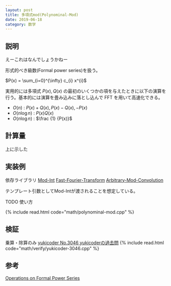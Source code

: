 ```yaml
---
layout: post
title: 多項式mod(Polynominal-Mod)
date: 2019-06-18
category: 数学
---
```


## 説明
えーこれはなんでしょうかねー

形式的べき級数(Formal power series)を扱う。

$P(x) = \sum_{i=0}^{\infty} c_{i} x^{i}$

実用的には多項式 $P(x), Q(x)$ の最初のいくつかの項を与えたときに以下の演算を行う。基本的には演算を畳み込みに落とし込んで FFT を用いて高速化できる。

* $O(n)$ : $P(x)+Q(x), P(x)-Q(x), -P(x)$
* $O(n \log n)$ : $P(x)Q(x)$
* $O(n \log n)$ : $\frac {1} {P(x)}$ 

## 計算量
上に示した

## 実装例
依存ライブラリ [Mod-Int](../math/mod-int.html) [Fast-Fourier-Transform](../math/fast-fourier-transform.html) [Arbitrary-Mod-Convolution](../math/arbitrary-mod-convolution.html)

テンプレート引数としてMod-Intが渡されることを想定している。

TODO 使い方

{% include read.html code="math/polynominal-mod.cpp" %}

## 検証
乗算・除算のみ
[yukicoder No.3046 yukicoderの過去問](https://yukicoder.me/problems/no/3046)
{% include read.html code="math/verify/yukicoder-3046.cpp" %}


## 参考
[Operations on Formal Power Series](https://codeforces.com/blog/entry/56422)

